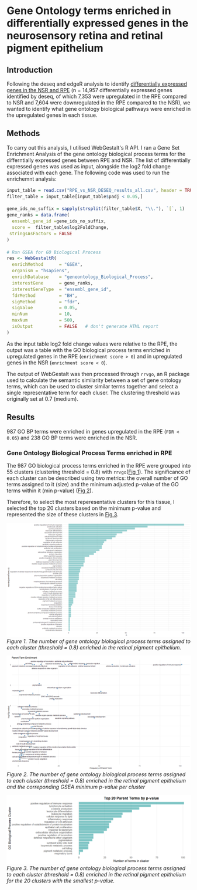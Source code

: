 # Gene Ontology terms enriched in differentially expressed genes in the neurosensory retina and retinal pigment epithelium

## Introduction
Following the deseq and edgeR analysis to identify [differentially expressed genes in the NSR and RPE](notes_on_deseq.md) (n = 14,957 differentially expressed genes identified by deseq, of which 7,353 were upregulated in the RPE compared to NSR and 7,604 were downregulated in the RPE compared to the NSR), we wanted to identify what gene ontology biological pathways were enriched in the upregulated genes in each tissue. 

## Methods
To carry out this analysis, I utilised WebGestalt's R API. I ran a Gene Set Enrichment Analysis of the gene ontology biological process terms for the differntially expressed genes between RPE and NSR. The list of differentially expressed genes was used as input, alongside the log2 fold change associated with each gene. The following code was used to run the enrichemnt analysis:

```R
input_table = read.csv("RPE_vs_NSR_DESEQ_results_all.csv", header = TRUE, sep = ',')
filter_table = input_table[input_table$padj < 0.05,]

gene_ids_no_suffix = sapply(strsplit(filter_table$X, "\\."), `[`, 1)
gene_ranks = data.frame(
  ensembl_gene_id =gene_ids_no_suffix,
  score =  filter_table$log2FoldChange,
 stringsAsFactors = FALSE
)

# Run GSEA for GO Biological Process
res <- WebGestaltR(
  enrichMethod      = "GSEA",
  organism = "hsapiens",
  enrichDatabase    = "geneontology_Biological_Process",
  interestGene      = gene_ranks,
  interestGeneType  = "ensembl_gene_id",
  fdrMethod         = "BH",
  sigMethod         = "fdr",
  sigValue          = 0.05,
  minNum            = 10,
  maxNum            = 500,
  isOutput          = FALSE   # don't generate HTML report
)
```

As the input table log2 fold change values were relative to the RPE, the output was a table with the GO biological process terms enriched in upregulated genes in the RPE (`enrichment score > 0`) and in upregulated genes in the NSR (`enrichment score < 0`).

The output of WebGestalt was then processed through `rrvgo`, an R package used to calculate the semantic similarity between a set of gene ontology terms, which can be used to cluster similar terms together and select a single representative term for each cluser. The clustering threshold was originally set at 0.7 (medium). 

## Results

987 GO BP terms were enriched in genes upregulated in the RPE (`FDR < 0.05`) and 238 GO BP terms were enriched in the NSR. 

### Gene Ontology Biological Process Terms enriched in RPE

The 987 GO biological process terms enriched in the RPE were grouped into 55 clusters (clustering threshold = 0.8) with `rrvgo`([Fig 1](#fig1)). The significance of each cluster can be described using two metrics: the overall number of GO terms assigned to it (size) and the minimum adjusted p-value of the GO terms within it (min p-value) ([Fig 2](#fig2)).

Therefore, to select the most reperesentative clusters for this tissue, I selected the top 20 clusters based on the minimum p-value and represented the size of these clusters in [Fig 3](#fig3).

<a name="fig1"></a>

![fig1](images/RPE_GO_BP_clusters_freq.png)
*Figure 1. The number of gene ontology biological process terms assigned to each cluster (threshold = 0.8) enriched in the retinal pigment epithelium.*


<a name="fig2"></a>

![fig2](images/RPE_GO_BP_clusters_freq_vs_pval.png)
*Figure 2. The number of gene ontology biological process terms assigned to each cluster (threshold = 0.8) enriched in the retinal pigment epithelium and the correponding GSEA minimum p-value per cluster* 


<a name="fig3"></a>
![fig3](images/top_20_RPE_GO_BP_clusters_freq.png)
*Figure 3. The number of gene ontology biological process terms assigned to each cluster (threshold = 0.8) enriched in the retinal pigment epithelium for the 20 clusters with the smallest p-value.* 
